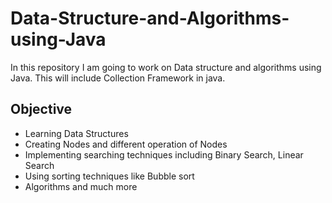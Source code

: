 # Data-Structure-and-Algorithms-using-Java
In this repository I am going to work on Data structure and algorithms using Java. This will include Collection Framework in java.

## Objective
* Learning Data Structures 
* Creating Nodes and different operation of Nodes
* Implementing searching techniques including Binary Search, Linear Search
* Using sorting techniques like Bubble sort
* Algorithms and much more

